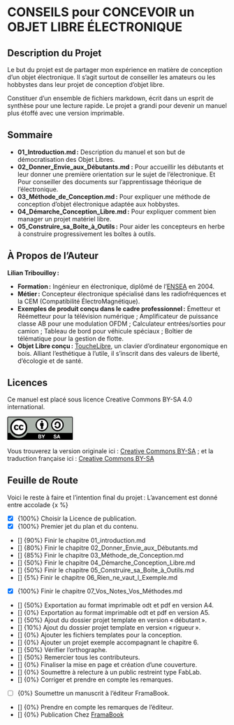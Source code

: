 # CONSEILS pour CONCEVOIR un OBJET LIBRE ÉLECTRONIQUE


## Description du Projet

Le but du projet est de partager mon expérience en matière de conception d’un objet électronique. Il s’agit surtout de conseiller les amateurs ou les hobbystes dans leur projet de conception d’objet libre.

Constituer d’un ensemble de fichiers markdown, écrit dans un esprit de synthèse pour une lecture rapide. Le projet a grandi pour devenir un manuel plus étoffé avec une version imprimable.


## Sommaire

* __01_Introduction.md :__ Description du manuel et son but de démocratisation des Objet Libres.
* __02_Donner_Envie_aux_Débutants.md :__ Pour accueillir les débutants et leur donner une première orientation sur le sujet de l’électronique. Et Pour conseiller des documents sur l’apprentissage théorique de l’électronique.
* __03_Méthode_de_Conception.md :__ Pour expliquer une méthode de conception d’objet électronique adaptée aux hobbystes.
* __04_Démarche_Conception_Libre.md :__ Pour expliquer comment bien manager un projet matériel libre.
* __05_Construire_sa_Boite_à_Outils :__ Pour aider les concepteurs en herbe à construire progressivement les boîtes à outils.


## À Propos de l’Auteur

__Lilian Tribouilloy :__

* __Formation :__ Ingénieur en électronique, diplômé de l’[ENSEA](https://www.ensea.fr/fr) en 2004.
* __Métier :__ Concepteur électronique spécialisé dans les radiofréquences et la CEM (Compatibilité ÉlectroMagnétique).
* __Exemples de produit conçu dans le cadre professionnel :__ Émetteur et Réémetteur pour la télévision numérique ; Amplificateur de puissance classe AB pour une modulation OFDM ; Calculateur entrées/sorties pour camion ; Tableau de bord pour véhicule spéciaux ; Boîtier de télématique pour la gestion de flotte.
* __Objet Libre conçu :__ [ToucheLibre](http://touchelibre.fr/), un clavier d’ordinateur ergonomique en bois. Alliant l’esthétique à l’utile, il s’inscrit dans des valeurs de liberté, d’écologie et de santé.


## Licences

Ce manuel est placé sous licence Creative Commons BY-SA 4.0 international.

<a href="https://creativecommons.org/licenses/by-sa/4.0/legalcode" title="Attribution-ShareAlike 4.0 International" target="_blank"><img src="images/by-sa.png" width="150"></a>

Vous trouverez la version originale ici : [Creative Commons BY-SA](https://creativecommons.org/licenses/by-sa/4.0/legalcode) ; et la traduction française ici : [Creative Commons BY-SA](https://creativecommons.org/licenses/by-sa/4.0/legalcode.fr)


## Feuille de Route

Voici le reste à faire et l’intention final du projet :
L’avancement est donné entre accolade {x %}

* [x] {100%} Choisir la Licence de publication.
* [x] {100%} Premier jet du plan et du contenu.
- [] {90%} Finir le chapitre 01_introduction.md
- [] {80%} Finir le chapitre 02_Donner_Envie_aux_Débutants.md
- [] {85%} Finir le chapitre 03_Méthode_de_Conception.md
- [] {50%} Finir le chapitre 04_Démarche_Conception_Libre.md
- [] {50%} Finir le chapitre 05_Construire_sa_Boite_à_Outils.md
- [] {5%} Finir le chapitre 06_Rien_ne_vaut_l_Exemple.md
* [x] {100%} Finir le chapitre 07_Vos_Notes_Vos_Méthodes.md
- [] {50%} Exportation au format imprimable odt et pdf en version A4.
- [] {0%} Exportation au format imprimable odt et pdf en version A5.
- [] {50%} Ajout du dossier projet template en version « débutant ».
- [] {10%} Ajout du dossier projet template en version « rigueur ».
- [] {0%} Ajouter les fichiers templates pour la conception.
- [] {0%} Ajouter un projet exemple accompagnant le chapitre 6.
- [] {50%} Vérifier l’orthographe.
- [] {50%} Remercier tous les contributeurs.
- [] {0%} Finaliser la mise en page et création d’une couverture.
- [] {0%} Soumettre à relecture à un public restreint type FabLab.
- [] {0%} Corriger et prendre en compte les remarques.
* [ ] {0%} Soumettre un manuscrit à l’éditeur FramaBook.
- [] {0%} Prendre en compte les remarques de l’éditeur.
- [] {0%} Publication Chez [FramaBook](https://framabook.org/)


